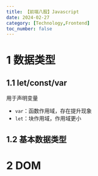 ```yaml
---
title: 【前端八股】Javascript
date: 2024-02-27
category: [Technology,Frontend]
toc_number: false
---
```



# 1 数据类型

## 1.1 let/const/var
用于声明变量

- `var`：函数作用域，存在提升现象
- `let`：块作用域，作用域更小

## 1.2 基本数据类型


# 2 DOM



